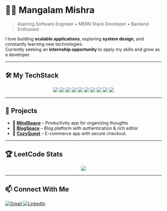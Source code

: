 # 👨‍💻 Mangalam Mishra  

> Aspiring Software Engineer • MERN Stack Developer • Backend Enthusiast  

I love building **scalable applications**, exploring **system design**, and constantly learning new technologies.  
Currently seeking an **internship opportunity** to apply my skills and grow as a developer.  

---

## 🛠️ My TechStack  
<p align="center">
  <img src="https://skillicons.dev/icons?i=java" /> 
  <img src="https://skillicons.dev/icons?i=javascript" /> 
  <img src="https://skillicons.dev/icons?i=bootstrap" /> 
  <img src="https://skillicons.dev/icons?i=tailwind" /> 
  <img src="https://skillicons.dev/icons?i=mongodb" /> 
  <img src="https://skillicons.dev/icons?i=express" /> 
  <img src="https://skillicons.dev/icons?i=react" /> 
  <img src="https://skillicons.dev/icons?i=nodejs" /> 
  <img src="https://skillicons.dev/icons?i=redux" /> 
  <img src="https://skillicons.dev/icons?i=jest" /> 
</p>  

---

## 🌟 Projects  
- 📌 **[MindSpace](https://github.com/Mangalam-17/MindSpace)** – Productivity app for organizing thoughts  
- 📌 **[BlogSpace](https://github.com/Mangalam-17/BlogSpace)** – Blog platform with authentication & rich editor  
- 📌 **[CozyQuest](https://github.com/Mangalam-17/CozyQuest)** – E-commerce app with secure checkout  

---

## 🏆 LeetCode Stats  
<p align="center">
  <a href="https://leetcode.com/u/Mangalam_89/">
    <img src="https://leetcard.jacoblin.cool/Mangalam_89?theme=light&font=Karma&ext=heatmap" />
  </a>
</p>

---

## 📫 Connect With Me  
<p>
  <a href="mailto:mangalamab17@gmail.com">
    <img src="https://img.shields.io/badge/Gmail-D14836?style=for-the-badge&logo=gmail&logoColor=white" alt="Gmail" />
  </a>
  <a href="https://www.linkedin.com/in/mangalam-mishra-dev/">
    <img src="https://img.shields.io/badge/LinkedIn-0077B5?style=for-the-badge&logo=linkedin&logoColor=white" alt="LinkedIn" />
  </a>
</p>
